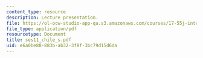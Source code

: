 ```yaml
---
content_type: resource
description: Lecture presentation.
file: https://ol-ocw-studio-app-qa.s3.amazonaws.com/courses/17-55j-introduction-to-latin-american-studies-fall-2006/e6a0be88883bab323f8f3bc79d15d6da_ses11_chile_s.pdf
file_type: application/pdf
resourcetype: Document
title: ses11_chile_s.pdf
uid: e6a0be88-883b-ab32-3f8f-3bc79d15d6da
---
```

